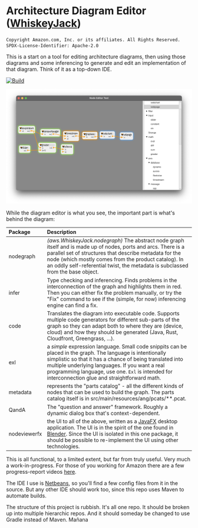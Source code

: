 # Architecture Diagram Editor ([WhiskeyJack](AboutTheName.md))

	Copyright Amazon.com, Inc. or its affiliates. All Rights Reserved.
	SPDX-License-Identifier: Apache-2.0

This is a start on a tool for editing architecture diagrams, then using those
diagrams and some inferencing to generate and edit an implementation of that
diagram.  Think of it as a top-down IDE.

[![Build](https://github.com/awslabs/whiskey-jack/actions/workflows/maven.yml/badge.svg)](https://github.com/awslabs/whiskey-jack/actions/workflows/maven.yml)

![screenshot](NodeEditorScreenshot.png)

While the diagram editor is what you see, the important part is what's behind the diagram:

Package | Description
:---|:---
nodegraph | *(aws.WhiskeyJack.nodegraph)* The abstract node graph itself and is made up of nodes, ports and arcs.  There is a parallel set of structures that describe metadata for the node (which mostly comes from the product catalog).  In an oddly self-referential twist, the metadata is subclassed from the base object.
infer | Type checking and inferencing.  Finds problems in the interconnection of the graph and highlights them in red.  Then you can either fix the problem manually, or try the "Fix" command to see if the (simple, for now) inferencing engine can find a fix.
code | Translates the diagram into executable code.  Supports multiple code generators for different sub-parts of the graph so they can adapt both to where they are (device, cloud) and how they should be generated (Java, Rust, Cloudfront, Greengrass, ...).
exl | a *simple* expression language.  Small code snippits can be placed in the graph.  The language is intentionally simplistic so that it has a chance of being translated into multiple underlying languages.  If you want a real programming language, use one.  `Exl` is intended for interconnection glue and straightforward math.
metadata | represents the "parts catalog" - all the different kinds of nodes that can be used to build the graph.  The parts catalog itself is in src/main/resources/ang/pcats/**.pcat.
QandA | The "question and answer" framework.  Roughly a dynamic dialog box that's context-dependent.
nodeviewerfx | the UI to all of the above, written as a [JavaFX](https://openjfx.io) desktop application.  The UI is in the spirit of the one found in [Blender](https://docs.blender.org/manual/en/2.79/render/blender_render/materials/nodes/introduction.html).  Since the UI is isolated in this one package, it should be possible to re-implement the UI using other technologies.

This is all functional, to a limited extent, but far from truly useful.  Very much a work-in-progress.  For those of you working for Amazon there are a few progress-report videos [here](https://broadcast.amazon.com/channels/58393).

The IDE I use is [Netbeans](https://netbeans.apache.org), so you'll find a few config files from it in the source.  But any other IDE should work too, since this repo uses Maven to automate builds.

The structure of this project is rubbish.  It's all one repo.  It should be
broken up into multiple hierarchic repos. And it should someday be changed to use
Gradle instead of Maven. Mañana